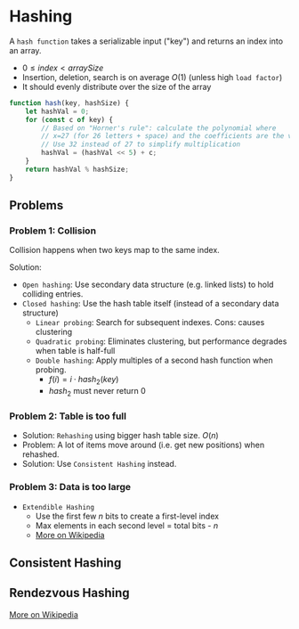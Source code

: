 # Hashing

A `hash function` takes a serializable input ("key") and returns an index into an array. 

- $0 \le index < arraySize$
- Insertion, deletion, search is on average $O(1)$ (unless high `load factor`)
- It should evenly distribute over the size of the array
  
```javascript
function hash(key, hashSize) {
    let hashVal = 0;
    for (const c of key) {
        // Based on "Horner's rule": calculate the polynomial where
        // x=27 (for 26 letters + space) and the coefficients are the values of each letter
        // Use 32 instead of 27 to simplify multiplication 
        hashVal = (hashVal << 5) + c;
    }
    return hashVal % hashSize;
}
```

## Problems

### Problem 1: Collision
Collision happens when two keys map to the same index.

Solution:
- `Open hashing`: Use secondary data structure (e.g. linked lists) to hold colliding entries.
- `Closed hashing`: Use the hash table itself (instead of a secondary data structure)
  - `Linear probing`: Search for subsequent indexes. Cons: causes clustering
  - `Quadratic probing`: Eliminates clustering, but performance degrades when table is half-full
  - `Double hashing`: Apply multiples of a second hash function when probing.
    - $f(i) = i \cdot hash_2(key)$
    - $hash_2$ must never return 0
  
### Problem 2: Table is too full

- Solution: `Rehashing` using bigger hash table size. $O(n)$
- Problem: A lot of items move around (i.e. get new positions) when rehashed. 
- Solution: Use `Consistent Hashing` instead.

### Problem 3: Data is too large

- `Extendible Hashing`
  - Use the first few $n$ bits to create a first-level index
  - Max elements in each second level = total bits - $n$
  - [More on Wikipedia](https://en.wikipedia.org/wiki/Extendible_hashing)


## Consistent Hashing

## Rendezvous Hashing

[More on Wikipedia](https://en.wikipedia.org/wiki/Rendezvous_hashing)




